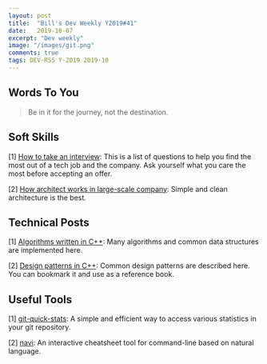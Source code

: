 ```yaml
---
layout: post
title:  "Bill's Dev Weekly Y2019#41"
date:   2019-10-07
excerpt: "Dev weekly"
image: "/images/git.png"
comments: true
tags: DEV-RSS Y-2019 2019-10
---
```


## Words To You

> Be in it for the journey, not the destination.

## Soft Skills

[1] [How to take an interview](https://github.com/viraptor/reverse-interview): This is a list of questions to help you find the most out of a tech job and the company. Ask yourself what you care the most before accepting an offer.

[2] [How architect works in large-scale company](https://blog.pragmaticengineer.com/software-architecture-is-overrated/): Simple and clean architecture is the best.


## Technical Posts

[1] [Algorithms written in C++](https://github.com/TheAlgorithms/C-Plus-Plus): Many algorithms and common data structures are implemented here.

[2] [Design patterns in C++](https://cpppatterns.com/): Common design patterns are described here. You can bookmark it and use as a reference book.

## Useful Tools

[1] [git-quick-stats](https://github.com/arzzen/git-quick-stats/): A simple and efficient way to access various statistics in your git repository.

[2] [navi](https://github.com/denisidoro/navi): An interactive cheatsheet tool for command-line based on natural language.



